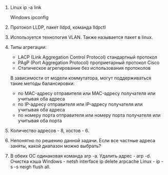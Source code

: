 1.  Linux ip -a link
  
    Windows ipconfig

2.  Протокол LLDP, пакет lldpd, команда lldpctl

3.  Используется технология VLAN. Также называется пакет в linux.

4.  Типы агрегации:    
      * LACP (Link Aggregation Control Protocol) стандартный протокол
      * PAgP (Port Aggregation Protocol) проприетарный протокол Cisco
      * Статическое агрегирование без использования протоколов
      
    В зависимости от модели коммутатора, могут поддерживаться такие методы балансировки:
      * по MAC-адресу отправителя или MAC-адресу получателя или учитывая оба адреса
      * по IP-адресу отправителя или IP-адресу получателя или учитывая оба адреса
      * по номеру порта отправителя или номеру порта получателя или учитывая оба порта
            
    
5.  Количество адресов - 8, хостов - 6. 

6.  Непонятно по решению данной задачи. Если все частные адреса заняты, какой диапазон можно выбрать?

7.  В обеих ОС одинаковая команда arp -a. Удалить адрес - arp -d. Очистка кэша Windows - netsh interface ip delete arpcache Linux - ip -s -s neigh flush all.    
